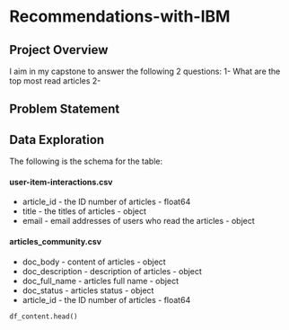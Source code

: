 # Recommendations-with-IBM

## Project Overview
I aim in my capstone to answer the following 2 questions:
  1- What are the top most read articles
  2- 


## Problem Statement


## Data Exploration
The following is the schema for the table:

#### user-item-interactions.csv
  - article_id - the ID number of articles - float64
  - title - the titles of articles - object
  - email - email addresses of users who read the articles - object
  
#### articles_community.csv
  - doc_body - content of articles - object
  - doc_description - description of articles - object
  - doc_full_name - articles full name - object
  - doc_status - articles status - object
  - article_id - the ID number of articles - float64
  

```
df_content.head()
```
